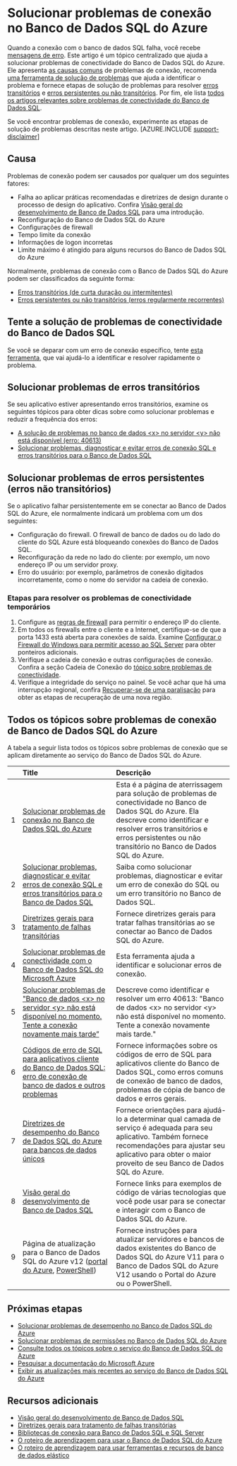 <properties
	pageTitle="Solucionar problemas comuns de conexão no Banco de Dados SQL do Azure"
	description="Etapas para identificar e resolver erros comuns de conexão do Banco de Dados SQL do Azure."
	services="sql-database"
	documentationCenter=""
	authors="dalechen"
	manager="felixwu"
	editor=""/>

<tags
	ms.service="sql-database"
	ms.workload="data-management"
	ms.tgt_pltfrm="na"
	ms.devlang="na"
	ms.topic="article"
	ms.date="08/31/2016"
	ms.author="daleche"/>

# Solucionar problemas de conexão no Banco de Dados SQL do Azure

Quando a conexão com o banco de dados SQL falha, você recebe [mensagens de erro](sql-database-develop-error-messages.md). Este artigo é um tópico centralizado que ajuda a solucionar problemas de conectividade do Banco de Dados SQL do Azure. Ele apresenta [as causas comuns](#cause) de problemas de conexão, recomenda [uma ferramenta de solução de problemas](#try-the-troubleshooter-for-azure-sql-database-connectivity-issues) que ajuda a identificar o problema e fornece etapas de solução de problemas para resolver [erros transitórios](#troubleshoot-transient-errors) e [erros persistentes ou não transitórios](#troubleshoot-the-persistent-errors). Por fim, ele lista [todos os artigos relevantes sobre problemas de conectividade do Banco de Dados SQL](#all-topics-for-azure-sql-database-connection-problems).

Se você encontrar problemas de conexão, experimente as etapas de solução de problemas descritas neste artigo.
[AZURE.INCLUDE [support-disclaimer](../../includes/support-disclaimer.md)]

## Causa

Problemas de conexão podem ser causados por qualquer um dos seguintes fatores:

- Falha ao aplicar práticas recomendadas e diretrizes de design durante o processo de design do aplicativo. Confira [Visão geral do desenvolvimento de Banco de Dados SQL](sql-database-develop-overview.md) para uma introdução.
- Reconfiguração do Banco de Dados SQL do Azure
- Configurações de firewall
- Tempo limite da conexão
- Informações de logon incorretas
- Limite máximo é atingido para alguns recursos do Banco de Dados SQL do Azure

Normalmente, problemas de conexão com o Banco de Dados SQL do Azure podem ser classificados da seguinte forma:

- [Erros transitórios (de curta duração ou intermitentes)](#troubleshoot-transient-errors)
- [Erros persistentes ou não transitórios (erros regularmente recorrentes)](#troubleshoot-the-persistent-errors)

## Tente a solução de problemas de conectividade do Banco de Dados SQL

Se você se deparar com um erro de conexão específico, tente [esta ferramenta](https://support.microsoft.com/help/10085/troubleshooting-connectivity-issues-with-microsoft-azure-sql-database), que vai ajudá-lo a identificar e resolver rapidamente o problema.

## Solucionar problemas de erros transitórios
Se seu aplicativo estiver apresentando erros transitórios, examine os seguintes tópicos para obter dicas sobre como solucionar problemas e reduzir a frequência dos erros:

- [A solução de problemas no banco de dados &lt;x&gt; no servidor &lt;y&gt; não está disponível (erro: 40613)](sql-database-troubleshoot-connection.md)
- [Solucionar problemas, diagnosticar e evitar erros de conexão SQL e erros transitórios para o Banco de Dados SQL](sql-database-connectivity-issues.md)

<a id="troubleshoot-the-persistent-errors" name="troubleshoot-the-persistent-errors"></a>

## Solucionar problemas de erros persistentes (erros não transitórios)

Se o aplicativo falhar persistentemente em se conectar ao Banco de Dados SQL do Azure, ele normalmente indicará um problema com um dos seguintes:

- Configuração do firewall. O firewall de banco de dados ou do lado do cliente do SQL Azure está bloqueando conexões do Banco de Dados SQL.
- Reconfiguração da rede no lado do cliente: por exemplo, um novo endereço IP ou um servidor proxy.
- Erro do usuário: por exemplo, parâmetros de conexão digitados incorretamente, como o nome do servidor na cadeia de conexão.

### Etapas para resolver os problemas de conectividade temporários

1.	Configure as [regras de firewall](sql-database-configure-firewall-settings.md) para permitir o endereço IP do cliente.
2.	Em todos os firewalls entre o cliente e a Internet, certifique-se de que a porta 1433 está aberta para conexões de saída. Examine [Configurar o Firewall do Windows para permitir acesso ao SQL Server](https://msdn.microsoft.com/library/cc646023.aspx) para obter ponteiros adicionais.
3.	Verifique a cadeia de conexão e outras configurações de conexão. Confira a seção Cadeia de Conexão do [tópico sobre problemas de conectividade](sql-database-connectivity-issues.md#connections-to-azure-sql-database).
4.	Verifique a integridade do serviço no painel. Se você achar que há uma interrupção regional, confira [Recuperar-se de uma paralisação](sql-database-disaster-recovery.md) para obter as etapas de recuperação de uma nova região.

## Todos os tópicos sobre problemas de conexão de Banco de Dados SQL do Azure

A tabela a seguir lista todos os tópicos sobre problemas de conexão que se aplicam diretamente ao serviço do Banco de Dados SQL do Azure.


| &nbsp; | Title | Descrição |
| --: | :-- | :-- |
| 1 | [Solucionar problemas de conexão no Banco de Dados SQL do Azure](sql-database-troubleshoot-common-connection-issues.md) | Esta é a página de aterrissagem para solução de problemas de conectividade no Banco de Dados SQL do Azure. Ela descreve como identificar e resolver erros transitórios e erros persistentes ou não transitório no Banco de Dados SQL do Azure. |
| 2 | [Solucionar problemas, diagnosticar e evitar erros de conexão SQL e erros transitórios para o Banco de Dados SQL](sql-database-connectivity-issues.md) | Saiba como solucionar problemas, diagnosticar e evitar um erro de conexão do SQL ou um erro transitório no Banco de Dados SQL. |
| 3 | [Diretrizes gerais para tratamento de falhas transitórias](best-practices-retry-general.md) | Fornece diretrizes gerais para tratar falhas transitórias ao se conectar ao Banco de Dados SQL do Azure. |
| 4 | [Solucionar problemas de conectividade com o Banco de Dados SQL do Microsoft Azure](https://support.microsoft.com/help/10085/troubleshooting-connectivity-issues-with-microsoft-azure-sql-database) | Esta ferramenta ajuda a identificar e solucionar erros de conexão. |
| 5 | [Solucionar problemas de "Banco de dados &lt;x&gt; no servidor &lt;y&gt; não está disponível no momento. Tente a conexão novamente mais tarde”](sql-database-troubleshoot-connection.md) | Descreve como identificar e resolver um erro 40613: "Banco de dados &lt;x&gt; no servidor &lt;y&gt; não está disponível no momento. Tente a conexão novamente mais tarde." |
| 6 | [Códigos de erro de SQL para aplicativos cliente do Banco de Dados SQL: erro de conexão de banco de dados e outros problemas](sql-database-develop-error-messages.md) | Fornece informações sobre os códigos de erro de SQL para aplicativos cliente do Banco de Dados SQL, como erros comuns de conexão de banco de dados, problemas de cópia de banco de dados e erros gerais. |
| 7 | [Diretrizes de desempenho do Banco de Dados SQL do Azure para bancos de dados únicos](sql-database-performance-guidance.md) | Fornece orientações para ajudá-lo a determinar qual camada de serviço é adequada para seu aplicativo. Também fornece recomendações para ajustar seu aplicativo para obter o maior proveito de seu Banco de Dados SQL do Azure. |
| 8 | [Visão geral do desenvolvimento de Banco de Dados SQL](sql-database-develop-overview.md) | Fornece links para exemplos de código de várias tecnologias que você pode usar para se conectar e interagir com o Banco de Dados SQL do Azure. |
| 9 | Página de atualização para o Banco de Dados SQL do Azure v12 ([portal do Azure](sql-database-upgrade-server-portal.md), [PowerShell](sql-database-upgrade-server-powershell.md)) | Fornece instruções para atualizar servidores e bancos de dados existentes do Banco de Dados SQL do Azure V11 para o Banco de Dados SQL do Azure V12 usando o Portal do Azure ou o PowerShell. |


## Próximas etapas

- [Solucionar problemas de desempenho no Banco de Dados SQL do Azure](sql-database-troubleshoot-performance.md)
- [Solucionar problemas de permissões no Banco de Dados SQL do Azure](sql-database-troubleshoot-permissions.md)
- [Consulte todos os tópicos sobre o serviço do Banco de Dados SQL do Azure](sql-database-index-all-articles.md)
- [Pesquisar a documentação do Microsoft Azure](http://azure.microsoft.com/search/documentation/)
- [Exibir as atualizações mais recentes ao serviço do Banco de Dados SQL do Azure](http://azure.microsoft.com/updates/?service=sql-database)


## Recursos adicionais

- [Visão geral do desenvolvimento de Banco de Dados SQL](sql-database-develop-overview.md)
- [Diretrizes gerais para tratamento de falhas transitórias](../best-practices-retry-general.md)
- [Bibliotecas de conexão para Banco de Dados SQL e SQL Server](sql-database-libraries.md)
- [O roteiro de aprendizagem para usar o Banco de Dados SQL do Azure](https://azure.microsoft.com/documentation/learning-paths/sql-database-training-learn-sql-database)
- [O roteiro de aprendizagem para usar ferramentas e recursos de banco de dados elástico](https://azure.microsoft.com/documentation/learning-paths/sql-database-elastic-scale)

<!---HONumber=AcomDC_0831_2016-->
